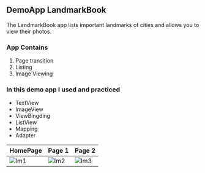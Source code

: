 ## DemoApp LandmarkBook
The LandmarkBook app lists important landmarks of cities and allows you to view their photos. 
### App Contains
1. Page transition
2. Listing
3. Image Viewing

### In this demo app I used and practiced
- TextView
- ImageView
- ViewBingding
- ListView
- Mapping
- Adapter

| HomePage | Page 1  | Page 2  |
| ------------ | ------------ | ------------ |
| ![lm1](https://github.com/emreosmanc/LandmarkBook/assets/160953680/8574ab48-d921-4a79-9992-84414855f001)  | ![lm2](https://github.com/emreosmanc/LandmarkBook/assets/160953680/54035ae4-b11d-4b22-b190-abfe02160582)  | ![lm3](https://github.com/emreosmanc/LandmarkBook/assets/160953680/c7147ec8-5a44-40d7-93be-f08a15c0ee8c)  |
